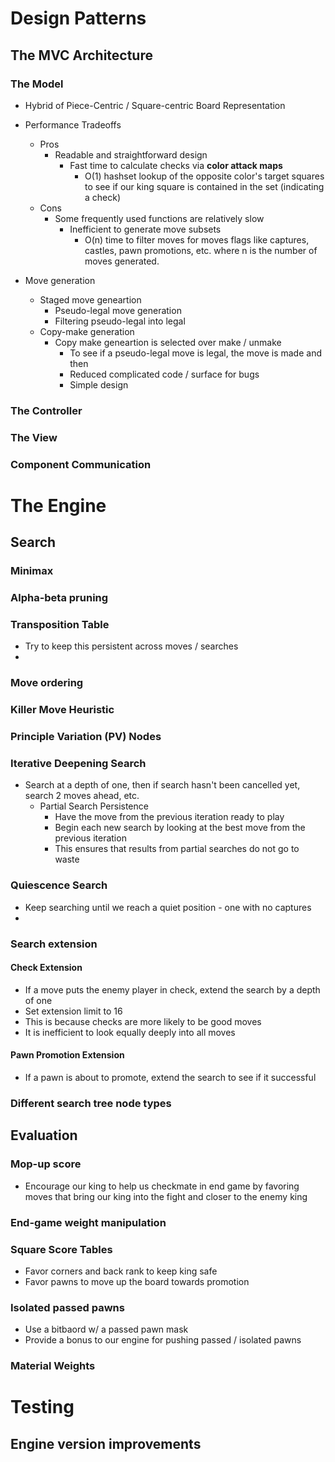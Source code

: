 # Design Patterns 
## The MVC Architecture
### The Model 
- Hybrid of Piece-Centric / Square-centric Board Representation
- Performance Tradeoffs
  - Pros 
    - Readable and straightforward design 
      - Fast time to calculate checks via **color attack maps**  
        - O(1) hashset lookup of the opposite color's target squares to see if our king square is 
        contained in the set (indicating a check) 
  - Cons 
    - Some frequently used functions are relatively slow  
      - Inefficient to generate move subsets 
        - O(n) time to filter moves for moves flags like captures, castles, pawn promotions, etc. where 
      n is the number of moves generated. 

- Move generation
  - Staged move geneartion 
    - Pseudo-legal move generation 
    - Filtering pseudo-legal into legal 
  - Copy-make generation 
    - Copy make geneartion is selected over make / unmake 
      - To see if a pseudo-legal move is legal, the move is made and then 
      - Reduced complicated code / surface for bugs 
      - Simple design
### The Controller 

### The View

### Component Communication 

# The Engine
## Search  

### Minimax

### Alpha-beta pruning 

### Transposition Table 
- Try to keep this persistent across moves / searches 
- 
### Move ordering

### Killer Move Heuristic 

### Principle Variation (PV) Nodes 

### Iterative Deepening Search
- Search at a depth of one, then if search hasn't been cancelled yet, search 2 moves ahead, etc. 
  - Partial Search Persistence 
    - Have the move from the previous iteration ready to play
    - Begin each new search by looking at the best move from the previous iteration 
    - This ensures that results from partial searches do not go to waste
  
### Quiescence Search
- Keep searching until we reach a quiet position - one with no captures 
- 
### Search extension 
#### Check Extension
- If a move puts the enemy player in check, extend the search by a depth of one 
- Set extension limit to 16 
- This is because checks are more likely to be good moves
- It is inefficient to look equally deeply into all moves 
#### Pawn Promotion Extension   
- If a pawn is about to promote, extend the search to see if it successful 
### Different search tree node types

## Evaluation 

### Mop-up score 
- Encourage our king to help us checkmate in end game by favoring moves
that bring our king into the fight and closer to the enemy king 
### End-game weight manipulation

### Square Score Tables
- Favor corners and back rank to keep king safe 
- Favor pawns to move up the board towards promotion 

### Isolated passed pawns 
- Use a bitbaord w/ a passed pawn mask 
- Provide a bonus to our engine for pushing passed / isolated pawns

### Material Weights

# Testing
## Engine version improvements 
